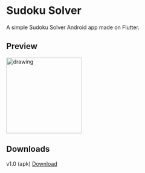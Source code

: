 # Sudoku Solver

A simple Sudoku Solver Android app made on Flutter.

## Preview

<img src="preview.gif" alt="drawing" width="200"/>

## Downloads
v1.0 (apk) [Download](https://github.com/HeveshL/Sudoku-Solver/releases/download/1.0/app-release.apk)

